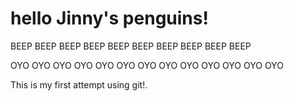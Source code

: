 # hello Jinny's penguins!


BEEP BEEP BEEP BEEP BEEP BEEP BEEP BEEP BEEP BEEP



OYO OYO OYO OYO OYO OYO OYO OYO OYO OYO OYO OYO OYO 



This is my first attempt using git!.
